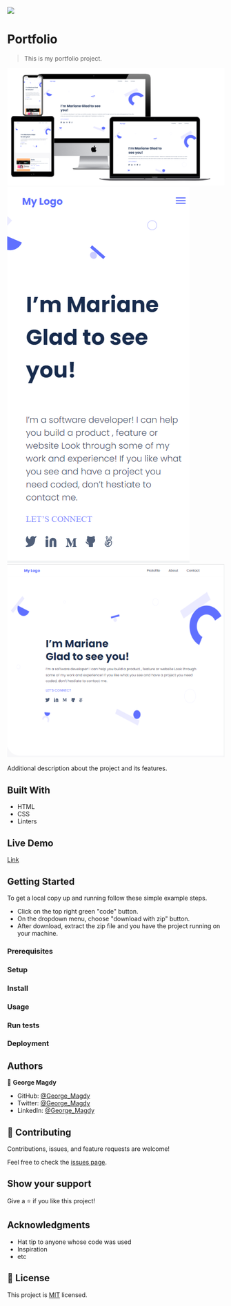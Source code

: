 ![](https://img.shields.io/badge/Microverse-blueviolet)

# Portfolio

> This is my portfolio project.

![screenshot](./images/app_screenshot3.png)
![screenshot](./images/app_screenshot.png)
![screenshot](./images/app_screenshot2.png)

Additional description about the project and its features.

## Built With

- HTML
- CSS
- Linters

## Live Demo

[Link](https://gemmen29.github.io/Portfolio/)


## Getting Started

To get a local copy up and running follow these simple example steps.
- Click on the top right green "code" button.
- On the dropdown menu, choose "download with zip" button.
- After download, extract the zip file and you have the project running on your machine.

### Prerequisites

### Setup

### Install

### Usage

### Run tests

### Deployment



## Authors

👤 **George Magdy**

- GitHub: [@George_Magdy](https://github.com/gemmen29)
- Twitter: [@George_Magdy](https://twitter.com/georgtriple1)
- LinkedIn: [@George_Magdy](https://www.linkedin.com/in/george-magdy-840/)

## 🤝 Contributing

Contributions, issues, and feature requests are welcome!

Feel free to check the [issues page](../../issues/).

## Show your support

Give a ⭐️ if you like this project!

## Acknowledgments

- Hat tip to anyone whose code was used
- Inspiration
- etc

## 📝 License

This project is [MIT](./MIT.md) licensed.
